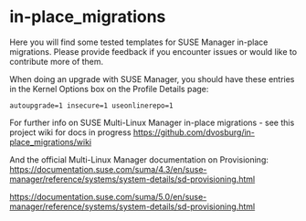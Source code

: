 # in-place_migrations

Here you will find some tested templates for SUSE Manager in-place migrations.  Please provide feedback if you encounter issues or would like to contribute more of them.

When doing an upgrade with SUSE Manager, you should have these entries in the Kernel Options box on the Profile Details page:
```
autoupgrade=1 insecure=1 useonlinerepo=1
```
For further info on SUSE Multi-Linux Manager in-place migrations - see this project wiki for docs in progress
https://github.com/dvosburg/in-place_migrations/wiki

And the official Multi-Linux Manager documentation on Provisioning:
https://documentation.suse.com/suma/4.3/en/suse-manager/reference/systems/system-details/sd-provisioning.html

https://documentation.suse.com/suma/5.0/en/suse-manager/reference/systems/system-details/sd-provisioning.html
